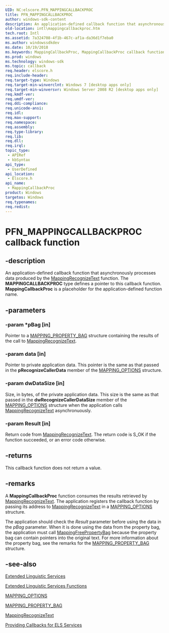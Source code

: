 ```yaml
---
UID: NC:elscore.PFN_MAPPINGCALLBACKPROC
title: PFN_MAPPINGCALLBACKPROC
author: windows-sdk-content
description: An application-defined callback function that asynchronously processes data produced by the MappingRecognizeText function.
old-location: intl\mappingcallbackproc.htm
tech.root: Intl
ms.assetid: 7a324708-4f1b-467c-af1a-da36d1f7eba0
ms.author: windowssdkdev
ms.date: 10/19/2018
ms.keywords: MappingCallbackProc, MappingCallbackProc callback function [Internationalization for Windows Applications], PFN_MAPPINGCALLBACKPROC, PFN_MAPPINGCALLBACKPROC callback, elscore/MappingCallbackProc, intl.mappingcallbackproc
ms.prod: windows
ms.technology: windows-sdk
ms.topic: callback
req.header: elscore.h
req.include-header: 
req.target-type: Windows
req.target-min-winverclnt: Windows 7 [desktop apps only]
req.target-min-winversvr: Windows Server 2008 R2 [desktop apps only]
req.kmdf-ver: 
req.umdf-ver: 
req.ddi-compliance: 
req.unicode-ansi: 
req.idl: 
req.max-support: 
req.namespace: 
req.assembly: 
req.type-library: 
req.lib: 
req.dll: 
req.irql: 
topic_type:
 - APIRef
 - kbSyntax
api_type:
 - UserDefined
api_location:
 - Elscore.h
api_name:
 - MappingCallbackProc
product: Windows
targetos: Windows
req.typenames: 
req.redist: 
---
```


# PFN_MAPPINGCALLBACKPROC callback function


## -description


An application-defined callback function that asynchronously processes data produced by the <a href="https://msdn.microsoft.com/49f30bdd-4612-423b-9913-9c35ad8a88d5">MappingRecognizeText</a> function. The <b>MAPPINGCALLBACKPROC</b> type defines a pointer to this callback function. <b>MappingCallbackProc</b> is a placeholder for the application-defined function name.


## -parameters




### -param *pBag [in]

Pointer to a <a href="https://msdn.microsoft.com/08e55e27-5118-40ea-b973-cea0b1c263da">MAPPING_PROPERTY_BAG</a> structure containing the results of the call to <a href="https://msdn.microsoft.com/49f30bdd-4612-423b-9913-9c35ad8a88d5">MappingRecognizeText</a>.


### -param data [in]

Pointer to private application data. This pointer is the same as that passed in the <b>pRecognizeCallerData</b> member of the <a href="https://msdn.microsoft.com/228625b3-928c-451f-9a3f-7eb3130ac622">MAPPING_OPTIONS</a> structure.


### -param dwDataSize [in]

Size, in bytes, of the private application data. This size is the same as that passed in the <b>dwRecognizeCallerDataSize</b> member of the <a href="https://msdn.microsoft.com/228625b3-928c-451f-9a3f-7eb3130ac622">MAPPING_OPTIONS</a> structure when the application calls <a href="https://msdn.microsoft.com/49f30bdd-4612-423b-9913-9c35ad8a88d5">MappingRecognizeText</a> asynchronuously.


### -param Result [in]

Return code from <a href="https://msdn.microsoft.com/49f30bdd-4612-423b-9913-9c35ad8a88d5">MappingRecognizeText</a>. The return code is S_OK if the function succeeded, or an error code otherwise.


## -returns



This callback function does not return a value.




## -remarks



A <b>MappingCallbackProc</b> function consumes the results retrieved by <a href="https://msdn.microsoft.com/49f30bdd-4612-423b-9913-9c35ad8a88d5">MappingRecognizeText</a>. The application registers the callback function by passing its address to <a href="https://msdn.microsoft.com/49f30bdd-4612-423b-9913-9c35ad8a88d5">MappingRecognizeText</a> in a <a href="https://msdn.microsoft.com/228625b3-928c-451f-9a3f-7eb3130ac622">MAPPING_OPTIONS</a> structure.

The application should check the <i>Result</i> parameter before using the data in the <i>pBag</i> parameter. When it is done using the data from the property bag, the application must call <a href="https://msdn.microsoft.com/7e06e85d-109a-4c5f-be18-3750e25c4986">MappingFreePropertyBag</a> because the property bag can contain pointers into the original text. For more information about the property bag, see the remarks for the <a href="https://msdn.microsoft.com/08e55e27-5118-40ea-b973-cea0b1c263da">MAPPING_PROPERTY_BAG</a> structure.




## -see-also




<a href="https://msdn.microsoft.com/90bc1757-ec94-425e-927f-9ae2e1ab8af8">Extended Linguistic Services</a>



<a href="https://msdn.microsoft.com/d62ab664-a75a-4d06-aefb-a3311ea7d4a7">Extended Linguistic Services Functions</a>



<a href="https://msdn.microsoft.com/228625b3-928c-451f-9a3f-7eb3130ac622">MAPPING_OPTIONS</a>



<a href="https://msdn.microsoft.com/08e55e27-5118-40ea-b973-cea0b1c263da">MAPPING_PROPERTY_BAG</a>



<a href="https://msdn.microsoft.com/49f30bdd-4612-423b-9913-9c35ad8a88d5">MappingRecognizeText</a>



<a href="https://msdn.microsoft.com/48609c55-9e82-4407-ae28-41b07b1e1161">Providing Callbacks for ELS Services</a>
 

 

